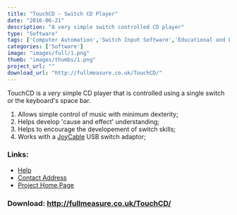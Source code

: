 ```yaml
---
title: "TouchCD - Switch CD Player"
date: "2016-06-21"
description: "A very simple switch controlled CD player"
type: "Software"
tags: ['Computer Automation','Switch Input Software','Educational and Learning','Other function','Learning and Education','Other need' ]
categories: ['Software']
image: "images/full/1.png"
thumb: "images/thumbs/1.png"
project_url: ""
download_url: "http://fullmeasure.co.uk/TouchCD/"
---
```

TouchCD is a _very_ simple CD player that is controlled using a single switch or the keyboard's space bar.

1. Allows simple control of music with minimum dexterity;
2. Helps develop 'cause and effect' understanding;
3. Helps to encourage the developement of switch skills;
4. Works with a <a href="">JoyCable</a> USB switch adaptor;

### Links:
- <a href="http://www.oatsoft.org/Software/TouchCD/help">Help</a>
- <a href="mailto:touchcd@fullmeasure.co.uk">Contact Address</a>
- <a href="http://fullmeasure.co.uk/touchcd">Project Home Page</a>

### Download: http://fullmeasure.co.uk/TouchCD/ 